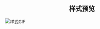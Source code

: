 <div style="text-align: center;">
    <h2>样式预览</h2>
</div>


![样式GIF](https://forever-1258828479.cos.ap-beijing.myqcloud.com/myblog/page/Dynamic-btn/1.gif)  
